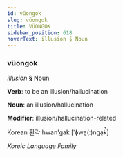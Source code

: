 ```yaml
---
id: vüongok
slug: vüongok
title: VÜONGOK
sidebar_position: 618
hoverText: illusion § Noun
---
```


### vüongok

*illusion* **§** Noun

**Verb**: to be an illusion/hallucination

**Noun**: an illusion/hallucination

**Modifier**: illusion/hallucination-related

Korean 환각 hwan'gak [ˈɸwa̠(ː)nɡa̠k̚]

*Koreic Language Family*